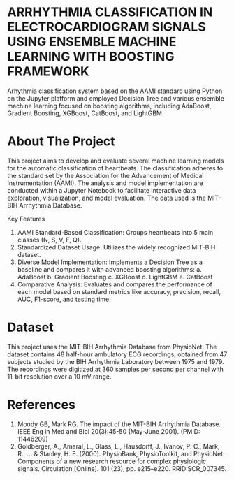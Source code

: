 # ARRHYTHMIA CLASSIFICATION IN ELECTROCARDIOGRAM SIGNALS USING ENSEMBLE MACHINE LEARNING WITH BOOSTING FRAMEWORK
Arhythmia classification system based on the AAMI standard using Python on the Jupyter platform and employed Decision Tree and various ensemble machine learning focused on boosting algorithms, including AdaBoost, Gradient Boosting, XGBoost, CatBoost, and LightGBM.

# About The Project
This project aims to develop and evaluate several machine learning models for the automatic classification of heartbeats. The classification adheres to the standard set by the Association for the Advancement of Medical Instrumentation (AAMI).
The analysis and model implementation are conducted within a Jupyter Notebook to facilitate interactive data exploration, visualization, and model evaluation. The data used is the MIT-BIH Arrhythmia Database.

Key Features
1. AAMI Standard-Based Classification: Groups heartbeats into 5 main classes (N, S, V, F, Q).
2. Standardized Dataset Usage: Utilizes the widely recognized MIT-BIH dataset.
3. Diverse Model Implementation: Implements a Decision Tree as a baseline and compares it with advanced boosting algorithms:
   a. AdaBoost
   b. Gradient Boosting
   c. XGBoost
   d. LightGBM
   e. CatBoost
4. Comparative Analysis: Evaluates and compares the performance of each model based on standard metrics like accuracy, precision, recall, AUC, F1-score, and testing time.

# Dataset
This project uses the MIT-BIH Arrhythmia Database from PhysioNet. The dataset contains 48 half-hour ambulatory ECG recordings, obtained from 47 subjects studied by the BIH Arrhythmia Laboratory between 1975 and 1979. The recordings were digitized at 360 samples per second per channel with 11-bit resolution over a 10 mV range.

# References
1. Moody GB, Mark RG. The impact of the MIT-BIH Arrhythmia Database. IEEE Eng in Med and Biol 20(3):45-50 (May-June 2001). (PMID: 11446209)
2. Goldberger, A., Amaral, L., Glass, L., Hausdorff, J., Ivanov, P. C., Mark, R., ... & Stanley, H. E. (2000). PhysioBank, PhysioToolkit, and PhysioNet: Components of a new research resource for complex physiologic signals. Circulation [Online]. 101 (23), pp. e215–e220. RRID:SCR_007345.
